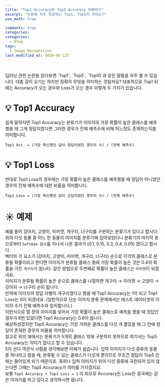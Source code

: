 ```yaml
---
title: "Top1 Accuracy와 Top5 Accuracy 이해하기"
excerpt: "논문에 자주 등장하는 Top1, Top5의 의미는?"
use_math: true

comments: true
categories:
categories:
  - Blog
tags:
  - Image Recognition
last_modified_at: 2020-06-12T
---
```


<br>
딥러닝 관련 논문을 읽다보면 `Top1`, `Top5`, `Top10`과 같은 말들을 자주 볼 수 있습니다.  
대충 감이 오기는 하지만 정확히 무엇을 의미하는 것일까요?  
대표적으로 Top1 뒤에는 Accuracy가 오는 경우와 Loss가 오는 경우 이렇게 두 가지가 있습니다.  

# 💡 Top1 Accuracy
쉽게 말하자면 Top1 Accuracy는 분류기가 이미지의 가장 확률이 높은 클래스를 예측했을 때 그게 정답이었다면 그러한 경우가 전체 예측수에 비해 어느정도 존재하는지를 의미합니다.  
```
Top1 Acc. = (가장 확신했던 답이 정답이었던 경우의 수) / (전체 예측수)
```

# 💡 Top1 Loss
반대로 Top1 Loss의 경우에는 가장 확률이 높은 클래스를 예측했을 때 정답이 아니었던 경우의 전체 예측수에 대한 비율을 의미합니다.  
```
Top1 Loss = (가장 확신했던 답이 오답이었던 경우의 수) / (전체 예측수)
```

# ☀️ 예제
예를 들어 강아지, 고양이, 미어캣, 개구리, 너구리를 구분하는 분류기가 있다고 합시다.  
위의 다섯 동물 중 어느 한 동물의 이미지를 분류기에 집어넣었더니 분류기의 마지막 층으로부터 `Softmax 함수`를 지나서 나온 결과가 (0.1, 0.15, 0.3, 0.4, 0.05) 였다고 합시다.   
벡터의 각 요소가 (강아지, 고양이, 미어캣, 개구리, 너구리) 순으로 각각의 클래스로 분류될 확률이라고 한다면 이미지가 분류될 클래스 중에 가장 확률이 높은 것은 0.4의 확률을 가진 `개구리`가 됩니다. 같은 방법으로 두번째로 확률이 높은 클래스는 `미어캣`이 되겠네요.  
이미지가 분류될 확률이 높은 순으로 클래스를 나열하면 개구리 → 미어캣 → 고양이 → 강아지 → 너구리 순이 됩니다.  
만약에 이미지의 정답 라벨이 개구리였다고 했을 때 Top1 Accuracy는 1이 되고 Top1 Loss는 0이 되겠네요. (일반적으로 단순 이미지 분류 문제에서는 테스트 데이터셋의 이미지 수가 전체 예측수와 일치합니다.)  
이런식으로 열 장의 이미지를 넣어서 가장 확률이 높은 클래스로 예측을 했을 때 정답인 경우가 6번 있었다면 Top1 Accuracy는 0.6이 됩니다.  
예상하셨겠지만 Top5 Accuracy는 가장 가까운 클래스를 다섯 개 뽑았을 때 그 안에 정답이 존재한 경우의 비율을 의미합니다.   
참고로 위의 예에서는 분류기가 5개의 클래스 밖에 구분하지 못하므로 여기서는 Top5 Accuracy는 의미가 없다고 할 수 있습니다.  
5지 선다 객관식 시험을 생각해보면 이해가 쉽습니다. 입력 이미지가 다섯 종류의 동물 중 하나라고 했을 때, 분류될 수 있는 클래스가 다섯개 뿐이므로 무조건 정답이 Top5 안에는 들어있게 되기 때문이죠.
혹여나 입력 이미지가 위의 다섯 종류에 국한되어 있지 않는다면 그때는 Top5 Accuracy가 의미를 가지겠지요.  
보통 `Top1 Accuracy + Top1 Loss = 1` 이 되므로 Accuracy든 Loss든 결국에는 같은 이야기를 하고 있다고 생각하시면 됩니다. 